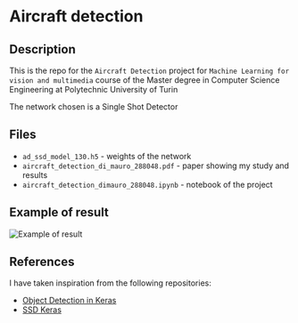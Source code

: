 # Aircraft detection

## Description

This is the repo for the `Aircraft Detection` project for `Machine Learning for vision and multimedia` course of the Master degree in Computer Science Engineering at Polytechnic University of Turin

The network chosen is a Single Shot Detector

## Files

 - `ad_ssd_model_130.h5` - weights of the network
 - `aircraft_detection_di_mauro_288048.pdf` - paper showing my study and results
 - `aircraft_detection_dimauro_288048.ipynb` - notebook of the project

## Example of result

![Example of result](/assets/example.png)

## References

I have taken inspiration from the following repositories:

- [Object Detection in Keras](https://github.com/Socret360/object-detection-in-keras)
- [SSD Keras](https://github.com/pierluigiferrari/ssd_keras)
